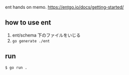ent hands on memo.
https://entgo.io/docs/getting-started/

## how to use ent

1. ent/schema 下のファイルをいじる
2. `go generate ./ent`

## run

```shell
$ go run .
```
